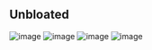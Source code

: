 ## Unbloated

![image](https://img.shields.io/badge/Codes_in-Node.JS-green) ![image](https://img.shields.io/badge/Codes_in-Python-blue) ![image](https://img.shields.io/badge/Codes_in-PHP-cyan) ![image](https://img.shields.io/badge/Codes_in-Lua-blue)
